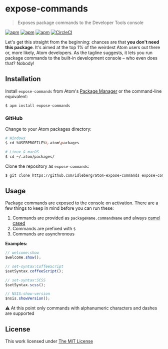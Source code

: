 # expose-commands

> Exposes package commands to the Developer Tools console

[![apm](https://flat.badgen.net/apm/license/expose-commands)](https://atom.io/packages/expose-commands)
[![apm](https://flat.badgen.net/apm/v/expose-commands)](https://atom.io/packages/expose-commands)
[![apm](https://flat.badgen.net/apm/dl/expose-commands)](https://atom.io/packages/expose-commands)
[![CircleCI](https://flat.badgen.net/circleci/github/idleberg/atom-expose-commands)](https://circleci.com/gh/idleberg/atom-expose-commands)

Let's get this straight from the beginning: chances are that **you don't need this package**. It's aimed at the top 1% of the weirdest Atom users out there or, more likely, Atom developers. As the tagline suggests, it lets you run package commands to the built-in development console – who even does that? Nobody!

## Installation

Install `expose-commands` from Atom's [Package Manager](http://flight-manual.atom.io/using-atom/sections/atom-packages/) or the command-line equivalent:

`$ apm install expose-commands`

### GitHub

Change to your Atom packages directory:

```bash
# Windows
$ cd %USERPROFILE%\.atom\packages

# Linux & macOS
$ cd ~/.atom/packages/
```

Clone the repository as `expose-commands`:

```bash
$ git clone https://github.com/idleberg/atom-expose-commands expose-commands
```

## Usage

Package commands are exposed to the console on activation. There are a few things to keep in mind before you can run these:

1. Commands are provided as `packageName.commandName` and always [camel cased](https://www.wikiwand.com/en/Camel_case)
2. Commands are prefixed with `$`
3. Commands are asynchronous

**Examples:**

```js
// welcome:show
$welcome.show();

// set-syntax:CoffeeScript
$setSyntax.coffeeScript();

// set-syntax:SCSS
$setSyntax.scss();

// NSIS:show-version
$nsis.showVersion();
```

:warning: At this point only commands with alphanumeric characters and dashes are supported

## License

This work licensed under [The MIT License](https://opensource.org/licenses/MIT)
